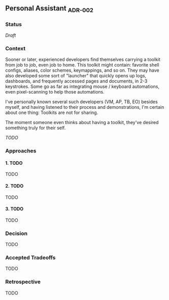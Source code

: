 ## Personal Assistant <sub>ADR-002</sub>

### Status

_Draft_

### Context

Sooner or later, experienced developers find themselves carrying a toolkit from job to job, even job to home. This toolkit might contain: favorite shell configs, aliases, color schemes, keymappings, and so on. They may have also developed some sort of "launcher" that quickly opens up logs, dashboards, and frequently accessed pages and documents, in 2-3 keystrokes. Some go as far as integrating mouse / keyboard automations, even pixel-scanning to help those automations.

I've personally known several such developers (VM, AP, TB, EO) besides myself, and having listened to their process and demonstrations, I'm certain about one thing: Toolkits are not for sharing.

The moment someone even thinks about having a toolkit, they've desired something truly for their self. 

_TODO_

### Approaches

#### 1. TODO

TODO

#### 2. TODO

TODO

#### 3. TODO

TODO

### Decision

TODO

### Accepted Tradeoffs

TODO

### Retrospective

TODO

